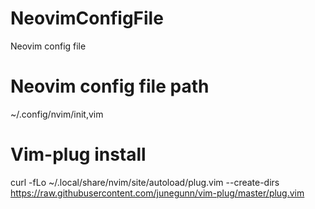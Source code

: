 # NeovimConfigFile
Neovim config file

# Neovim config file path
~/.config/nvim/init,vim

# Vim-plug install
curl -fLo ~/.local/share/nvim/site/autoload/plug.vim --create-dirs     https://raw.githubusercontent.com/junegunn/vim-plug/master/plug.vim